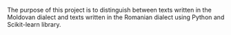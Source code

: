 The purpose of this project is to distinguish between texts written in the Moldovan dialect and texts written in the Romanian dialect
using Python and Scikit-learn library.
